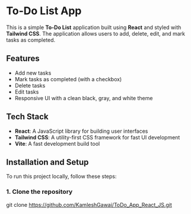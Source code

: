# To-Do List App

This is a simple **To-Do List** application built using **React** and styled with **Tailwind CSS**. The application allows users to add, delete, edit, and mark tasks as completed.

## Features

- Add new tasks
- Mark tasks as completed (with a checkbox)
- Delete tasks
- Edit tasks
- Responsive UI with a clean black, gray, and white theme

## Tech Stack

- **React**: A JavaScript library for building user interfaces
- **Tailwind CSS**: A utility-first CSS framework for fast UI development
- **Vite**: A fast development build tool

## Installation and Setup

To run this project locally, follow these steps:

### 1. Clone the repository

git clone https://github.com/KamleshGawai/ToDo_App_React_JS.git

